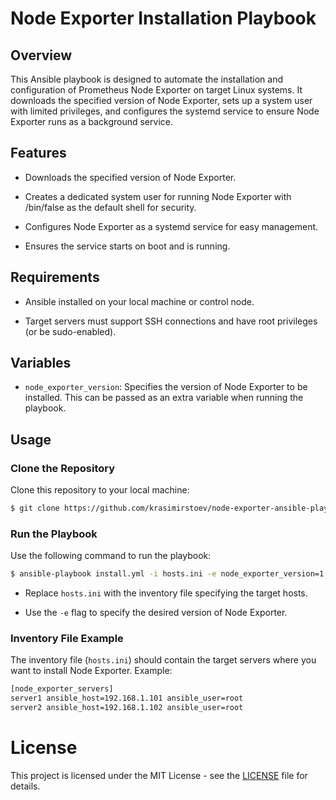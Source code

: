 # Node Exporter Installation Playbook

## Overview

This Ansible playbook is designed to automate the installation and configuration of Prometheus Node Exporter on target Linux systems. It downloads the specified version of Node Exporter, sets up a system user with limited privileges, and configures the systemd service to ensure Node Exporter runs as a background service.

## Features

- Downloads the specified version of Node Exporter.

- Creates a dedicated system user for running Node Exporter with /bin/false as the default shell for security.

- Configures Node Exporter as a systemd service for easy management.

- Ensures the service starts on boot and is running.

## Requirements

- Ansible installed on your local machine or control node.

- Target servers must support SSH connections and have root privileges (or be sudo-enabled).

## Variables

- `node_exporter_version`: Specifies the version of Node Exporter to be installed. This can be passed as an extra variable when running the playbook.

## Usage

### Clone the Repository

Clone this repository to your local machine:

```bash
$ git clone https://github.com/krasimirstoev/node-exporter-ansible-playbook.git
```

### Run the Playbook

Use the following command to run the playbook:
```bash
$ ansible-playbook install.yml -i hosts.ini -e node_exporter_version=1.6.1
```
- Replace ```hosts.ini``` with the inventory file specifying the target hosts.

- Use the ```-e``` flag to specify the desired version of Node Exporter.

### Inventory File Example

The inventory file (```hosts.ini```) should contain the target servers where you want to install Node Exporter. Example:
```bash
[node_exporter_servers]
server1 ansible_host=192.168.1.101 ansible_user=root
server2 ansible_host=192.168.1.102 ansible_user=root
```
# License

This project is licensed under the MIT License - see the [LICENSE](LICENSE) file for details.
